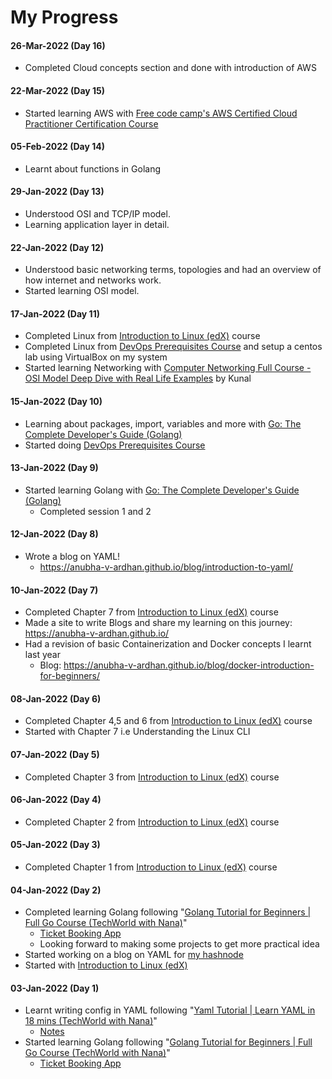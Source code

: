 # My Progress

#### 26-Mar-2022 (Day 16)
- Completed Cloud concepts section and done with introduction of AWS

#### 22-Mar-2022 (Day 15)
- Started learning AWS with [Free code camp's AWS Certified Cloud Practitioner Certification Course](https://youtu.be/SOTamWNgDKc)

#### 05-Feb-2022 (Day 14)
- Learnt about functions in Golang

#### 29-Jan-2022 (Day 13)
- Understood OSI and TCP/IP model.
- Learning application layer in detail.

#### 22-Jan-2022 (Day 12)
- Understood basic networking terms, topologies and had an overview of how internet and networks work.
- Started learning OSI model.

#### 17-Jan-2022 (Day 11)
- Completed Linux from [Introduction to Linux (edX)](https://www.edx.org/course/introduction-to-linux) course
- Completed Linux from [DevOps Prerequisites Course](https://youtu.be/Wvf0mBNGjXY) and setup a centos lab using VirtualBox on my system
- Started learning Networking with [Computer Networking Full Course - OSI Model Deep Dive with Real Life Examples](https://youtu.be/IPvYjXCsTg8) by Kunal

#### 15-Jan-2022 (Day 10)
- Learning about packages, import, variables and more with [Go: The Complete Developer's Guide (Golang)](https://www.udemy.com/course/go-the-complete-developers-guide/)
- Started doing [DevOps Prerequisites Course](https://youtu.be/Wvf0mBNGjXY)

#### 13-Jan-2022 (Day 9)
- Started learning Golang with [Go: The Complete Developer's Guide (Golang)](https://www.udemy.com/course/go-the-complete-developers-guide/)
  - Completed session 1 and 2

#### 12-Jan-2022 (Day 8)
- Wrote a blog on YAML!
  - https://anubha-v-ardhan.github.io/blog/introduction-to-yaml/

#### 10-Jan-2022 (Day 7)
- Completed Chapter 7 from [Introduction to Linux (edX)](https://www.edx.org/course/introduction-to-linux) course
- Made a site to write Blogs and share my learning on this journey: https://anubha-v-ardhan.github.io/
- Had a revision of basic Containerization and Docker concepts I learnt last year
  - Blog: https://anubha-v-ardhan.github.io/blog/docker-introduction-for-beginners/ 

#### 08-Jan-2022 (Day 6)
- Completed Chapter 4,5 and 6 from [Introduction to Linux (edX)](https://www.edx.org/course/introduction-to-linux) course
- Started with Chapter 7 i.e Understanding the Linux CLI

#### 07-Jan-2022 (Day 5)
- Completed Chapter 3 from [Introduction to Linux (edX)](https://www.edx.org/course/introduction-to-linux) course

#### 06-Jan-2022 (Day 4)
- Completed Chapter 2 from [Introduction to Linux (edX)](https://www.edx.org/course/introduction-to-linux) course

#### 05-Jan-2022 (Day 3)
- Completed Chapter 1 from [Introduction to Linux (edX)](https://www.edx.org/course/introduction-to-linux) course

#### 04-Jan-2022 (Day 2)
- Completed learning Golang following "[Golang Tutorial for Beginners | Full Go Course (TechWorld with Nana)](https://youtu.be/yyUHQIec83I)"
  - [Ticket Booking App](https://github.com/anubha-v-ardhan/My-DevOps-Journey/tree/main/01-Prerequisites/Go)
  - Looking forward to making some projects to get more practical idea
- Started working on a blog on YAML for [my hashnode](https://anubhavv.hashnode.dev/)
- Started with [Introduction to Linux (edX)](https://www.edx.org/course/introduction-to-linux)

#### 03-Jan-2022 (Day 1)
- Learnt writing config in YAML following "[Yaml Tutorial | Learn YAML in 18 mins (TechWorld with Nana)](https://youtu.be/1uFVr15xDGg)"
  - [Notes](https://github.com/anubha-v-ardhan/My-DevOps-Journey/blob/main/01-Prerequisites/YAML/README.md)  
- Started learning Golang following "[Golang Tutorial for Beginners | Full Go Course (TechWorld with Nana)](https://youtu.be/yyUHQIec83I)"
  - [Ticket Booking App](https://github.com/anubha-v-ardhan/My-DevOps-Journey/tree/main/01-Prerequisites/Go)
